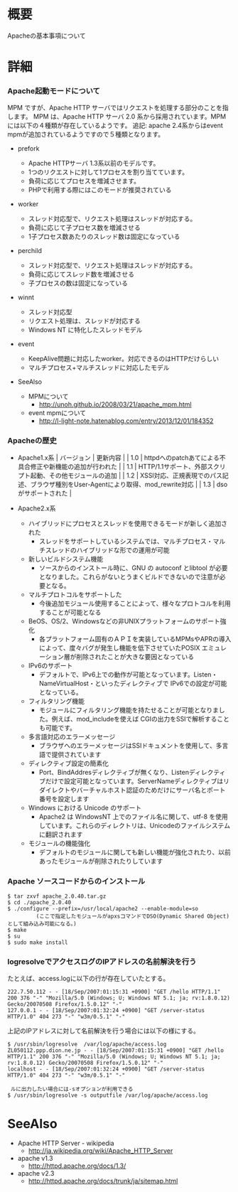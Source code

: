 # 概要 
Apacheの基本事項について

# 詳細

### Apache起動モードについて
MPM ですが、Apache HTTP サーバではリクエストを処理する部分のことを指します。
MPM は、Apache HTTP サーバ 2.0 系から採用されています。MPMには以下の４種類が存在しているようです。
追記: apache 2.4系からはevent mpmが追加されているようですので５種類となります。

- prefork
  - Apache HTTPサーバ 1.3系以前のモデルです。
  - 1つのリクエストに対して1プロセスを割り当てています。
  - 負荷に応じてプロセスを増減させます。
  - PHPで利用する際にはこのモードが推奨されている
- worker
  - スレッド対応型で、リクエスト処理はスレッドが対応する。
  - 負荷に応じて子プロセス数を増減させる
  - 1子プロセス数あたりのスレッド数は固定になっている
- perchild
  - スレッド対応型で、リクエスト処理はスレッドが対応する。
  - 負荷に応じてスレッド数を増減させる
  - 子プロセスの数は固定になっている
- winnt
  - スレッド対応型
  - リクエスト処理は、スレッドが対応する
  - Windows NT に特化したスレッドモデル
- event
  - KeepAlive問題に対応したworker。対応できるのはHTTPだけらしい
  - マルチプロセス+マルチスレッドに対応したモデル


- SeeAlso 
  - MPMについて
    - http://unoh.github.io/2008/03/21/apache_mpm.html
  - event mpmについて
    - http://l-light-note.hatenablog.com/entry/2013/12/01/184352

### Apacheの歴史

- Apache1.x系
| バージョン | 更新内容 |
| 1.0 | httpdへのpatchあてによる不具合修正や新機能の追加が行われた |
| 1.1 | HTTP/1.1サポート、外部スクリプト起動、その他モジュールの追加 |
| 1.2 | XSSI対応、正規表現でのパス記述、ブラウザ種別をUser-Agentにより取得、mod_rewrite対応 |
| 1.3 | dsoがサポートされた |

- Apache2.x系
  - ハイブリッドにプロセスとスレッドを使用できるモードが新しく追加された
    - スレッドをサポートしているシステムでは、マルチプロセス・マルチスレッドのハイブリッドな形での運用が可能
  - 新しいビルドシステム機能
    - ソースからのインストール時に、GNU の autoconf とlibtool が必要となりました。これらがないとうまくビルドできないので注意が必要となる。
  - マルチプロトコルをサポートした
    - 今後追加モジュール使用することによって、様々なプロトコルを利用することが可能となる
  - BeOS、OS/2、Windowsなどの非UNIXプラットフォームのサポート強化
    - 各プラットフォーム固有のＡＰＩを実装しているMPMsやAPRの導入によって、度々バグが発生し機能を低下させていたPOSIX エミュレーション層が削除されたことが大きな要因となっている
  - IPv6のサポート
    - デフォルトで、IPv6上での動作が可能となっています。Listen・NameVirtualHost・といったディレクティブで IPv6での設定が可能となっている。
  - フィルタリング機能
    - モジュールにフィルタリング機能を持たせることが可能となりました。例えば、mod_includeを使えば CGIの出力をSSIで解析することも可能です。  
  - 多言語対応のエラーメッセージ
    - ブラウザへのエラーメッセージはSSIドキュメントを使用して、多言語で提供されています 
  - ディレクティブ設定の簡素化
    - Port、BindAddresディレクティブが無くなり、Listenディレクティブだけで設定可能となっています。ServerNameディレクティブはリダイレクトやバーチャルホスト認証のためだけにサーバ名とポート番号を設定します
  - Windows における Unicode のサポート
    - Apache2 は WindowsNT 上でのファイル名に関して、utf-8 を使用しています。これらのディレクトリは、Unicodeのファイルシステムに翻訳されます
  - モジュールの機能強化
    - デフォルトのモジュールに関しても新しい機能が強化されたり、以前あったモジュールが削除されたりしています

### Apache ソースコードからのインストール
```
$ tar zxvf apache_2.0.40.tar.gz
$ cd ./apache_2.0.40
$ ./configure --prefix=/usr/local/apache2 --enable-module=so 
         (ここで指定したモジュールがapxsコマンドでDSO(Dynamic Shared Object)として組み込み可能になる。)
$ make
$ su
$ sudo make install
```

### logresolveでアクセスログのIPアドレスの名前解決を行う
たとえば、access.logに以下の行が存在していたとする。
```
222.7.50.112 - - [18/Sep/2007:01:15:31 +0900] "GET /hello HTTP/1.1" 200 376 "-" "Mozilla/5.0 (Windows; U; Windows NT 5.1; ja; rv:1.8.0.12) Gecko/20070508 Firefox/1.5.0.12" "-"
127.0.0.1 - - [18/Sep/2007:01:32:24 +0900] "GET /server-status HTTP/1.0" 404 273 "-" "w3m/0.5.1" "-"
```

上記のIPアドレスに対して名前解決を行う場合には以下の様にする。
```
$ /usr/sbin/logresolve  /var/log/apache/access.log
ZL050112.ppp.dion.ne.jp - - [18/Sep/2007:01:15:31 +0900] "GET /hello HTTP/1.1" 200 376 "-" "Mozilla/5.0 (Windows; U; Windows NT 5.1; ja; rv:1.8.0.12) Gecko/20070508 Firefox/1.5.0.12" "-"
localhost - - [18/Sep/2007:01:32:24 +0900] "GET /server-status HTTP/1.0" 404 273 "-" "w3m/0.5.1" "-"

 ルに出力したい場合には-sオプションが利用できる
$ /usr/sbin/logresolve -s outputfile /var/log/apache/access.log
```

# SeeAlso
- Apache HTTP Server - wikipedia
  - http://ja.wikipedia.org/wiki/Apache_HTTP_Server
- apache v1.3
  - http://httpd.apache.org/docs/1.3/
- apache v2.3
  - http://httpd.apache.org/docs/trunk/ja/sitemap.html
